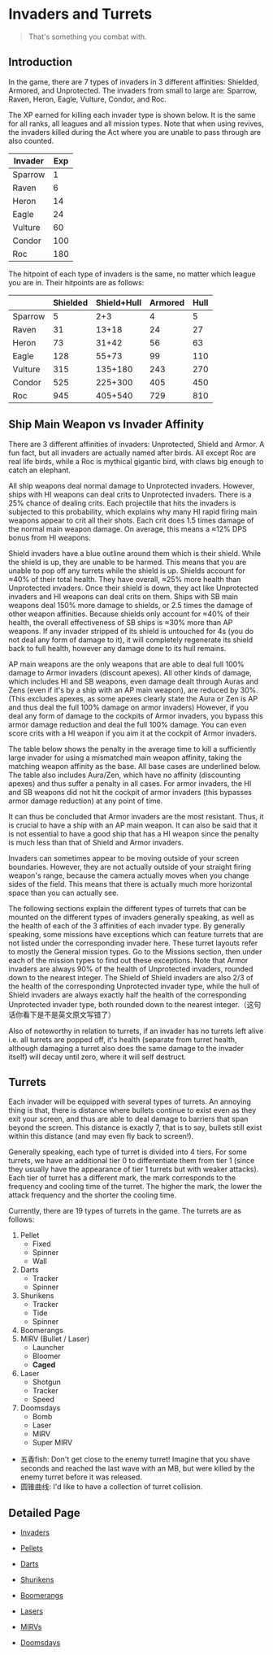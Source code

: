 # Invaders and Turrets

> That's something you combat with.

## Introduction

In the game, there are 7 types of invaders in 3 different affinities: Shielded, Armored, and Unprotected. The invaders from small to large are: Sparrow, Raven, Heron, Eagle, Vulture, Condor, and Roc.

The XP earned for killing each invader type is shown below. It is the same for all ranks, all leagues and all mission types. Note that when using revives, the invaders killed during the Act where you are unable to pass through are also counted.

| Invader | Exp  |
| ------- | ---- |
| Sparrow | 1    |
| Raven   | 6    |
| Heron   | 14   |
| Eagle   | 24   |
| Vulture | 60   |
| Condor  | 100  |
| Roc     | 180  |

The hitpoint of each type of invaders is the same, no matter which league you are in. Their hitpoints are as follows:

|         | Shielded | Shield+Hull | Armored | Hull |
| ------- | -------- | ----------- | ------- | ---- |
| Sparrow | 5        | 2+3         | 4       | 5    |
| Raven   | 31       | 13+18       | 24      | 27   |
| Heron   | 73       | 31+42       | 56      | 63   |
| Eagle   | 128      | 55+73       | 99      | 110  |
| Vulture | 315      | 135+180     | 243     | 270  |
| Condor  | 525      | 225+300     | 405     | 450  |
| Roc     | 945      | 405+540     | 729     | 810  |

## Ship Main Weapon vs Invader Affinity

There are 3 different affinities of invaders: Unprotected, Shield and Armor. A fun fact, but all invaders are actually named after birds. All except Roc are real life birds, while a Roc is mythical gigantic bird, with claws big enough to catch an elephant.

All ship weapons deal normal damage to Unprotected invaders. However, ships with HI weapons can deal crits to Unprotected invaders. There is a 25% chance of dealing crits. Each projectile that hits the invaders is subjected to this probability, which explains why many HI rapid firing main weapons appear to crit all their shots. Each crit does 1.5 times damage of the normal main weapon damage. On average, this means a ≈12% DPS bonus from HI weapons.

Shield invaders have a blue outline around them which is their shield. While the shield is up, they are unable to be harmed. This means that you are unable to pop off any turrets while the shield is up. Shields account for ≈40% of their total health. They have overall, ≈25% more health than Unprotected invaders. Once their shield is down, they act like Unprotected invaders and HI weapons can deal crits on them. Ships with SB main weapons deal 150% more damage to shields, or 2.5 times the damage of other weapon affinities. Because shields only account for ≈40% of their health, the overall effectiveness of SB ships is ≈30% more than AP weapons. If any invader stripped of its shield is untouched for 4s (you do not deal any form of damage to it), it will completely regenerate its shield back to full health, however any damage done to its hull remains.

AP main weapons are the only weapons that are able to deal full 100% damage to Armor invaders (discount apexes). All other kinds of damage, which includes HI and SB weapons, even damage dealt through Auras and Zens (even if it's by a ship with an AP main weapon), are reduced by 30%. (This excludes apexes, as some apexes clearly state the Aura or Zen is AP and thus deal the full 100% damage on armor invaders) However, if you deal any form of damage to the cockpits of Armor invaders, you bypass this armor damage reduction and deal the full 100% damage. You can even score crits with a HI weapon if you aim it at the cockpit of Armor invaders.

The table below shows the penalty in the average time to kill a sufficiently large invader for using a mismatched main weapon affinity, taking the matching weapon affinity as the base. All base cases are underlined below. The table also includes Aura/Zen, which have no affinity (discounting apexes) and thus suffer a penalty in all cases. For armor invaders, the HI and SB weapons did not hit the cockpit of armor invaders (this bypasses armor damage reduction) at any point of time.

It can thus be concluded that Armor invaders are the most resistant. Thus, it is crucial to have a ship with an AP main weapon. It can also be said that it is not essential to have a good ship that has a HI weapon since the penalty is much less than that of Shield and Armor invaders.

Invaders can sometimes appear to be moving outside of your screen boundaries. However, they are not actually outside of your straight firing weapon's range, because the camera actually moves when you change sides of the field. This means that there is actually much more horizontal space than you can actually see.

The following sections explain the different types of turrets that can be mounted on the different types of invaders generally speaking, as well as the health of each of the 3 affinities of each invader type. By generally speaking, some missions have exceptions which can feature turrets that are not listed under the corresponding invader here. These turret layouts refer to mostly the General mission types. Go to the Missions section, then under each of the mission types to find out these exceptions. Note that Armor invaders are always 90% of the health of Unprotected invaders, rounded down to the nearest integer. The Shield of Shield invaders are also 2/3 of the health of the corresponding Unprotected invader type, while the hull of Shield invaders are always exactly half the health of the corresponding Unprotected invader type, both rounded down to the nearest integer.（这句话你看下是不是英文原文写错了）

Also of noteworthy in relation to turrets, if an invader has no turrets left alive i.e. all turrets are popped off, it's health (separate from turret health, although damaging a turret also does the same damage to the invader itself) will decay until zero, where it will self destruct.

## Turrets

Each invader will be equipped with several types of turrets. An annoying thing is that, there is distance where bullets continue to exist even as they exit your screen, and thus are able to deal damage to barriers that span beyond the screen. This distance is exactly 7, that is to say, bullets still exist within this distance (and may even fly back to screen!). 

Generally speaking, each type of turret is divided into 4 tiers. For some turrets, we have an additional tier 0 to differentiate them from tier 1 (since they usually have the appearance of tier 1 turrets but with weaker attacks). Each tier of turret has a different mark, the mark corresponds to the frequency and cooling time of the turret. The higher the mark, the lower the attack frequency and the shorter the cooling time.

Currently, there are 19 types of turrets in the game. The turrets are as follows:

1. Pellet
    - Fixed
    - Spinner
    - Wall
2. Darts
    - Tracker
    - Spinner
3. Shurikens
    - Tracker
    - Tide
    - Spinner
4. Boomerangs
5. MIRV (Bullet / Laser)
    - Launcher
    - Bloomer
    - **Caged**
6. Laser
    - Shotgun
    - Tracker
    - Speed
7. Doomsdays
    - Bomb
    - Laser
    - MIRV
    - Super MIRV

- 五香fish: Don't get close to the enemy turret! Imagine that you shave seconds and reached the last wave with an MB, but were killed by the enemy turret before it was released.
- 圆锥曲线: I'd like to have a collection of turret collision.

## Detailed Page

- [Invaders](Invaders.md)

- [Pellets](Pellets.md)
- [Darts](Darts.md)
- [Shurikens](Shurikens.md)
- [Boomerangs](Boomerangs.md)
- [Lasers](Lasers.md)
- [MIRVs](MIRVs.md)
- [Doomsdays](Doomsdays.md)